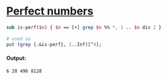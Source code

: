 [1]: https://rosettacode.org/wiki/Perfect_numbers

# [Perfect numbers][1]

```perl
sub is-perf($n) { $n == [+] grep $n %% *, 1 .. $n div 2 }
 
# used as
put (grep {.&is-perf}, 1..Inf)[^4];
```

#### Output:
```
6 28 496 8128
```